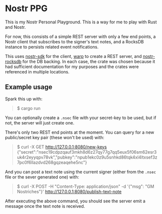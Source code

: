 # Nostr PPG

This is my Nostr Personal Playground. This is a way for me to play with Rust and Nostr.

For now, this consists of a simple REST server with only a few end points, a Nostr client that subscribes to the signer's text notes, and a RocksDB instance to persists related event notifications.

This uses [nostr-sdk](https://github.com/rust-nostr/nostr/tree/master/crates/nostr-sdk) for the client,  [warp](https://github.com/seanmonstar/warp) to create a REST server, and [nostr-rocksdb](https://github.com/rust-nostr/nostr/tree/master/crates/nostr-rocksdb) for the DB backing. In each case, the crate was chosen because it had sufficient documentation for my purposes and the crates were referenced in multiple locations.

## Example usage

Spark this up with:

> $ cargo run

You can optionally create a `.nsec` file with your secret-key to be used, but if not, the server will just create one.

There's only two REST end points at the moment. You can query for a new public/secret key pair (these won't be used) with:

> $ curl -X GET http://127.0.0.1:8080/new-keys
> {"secret":"nsec19cdpzqauf3mkh8d6z27qy77g7qq5eux5f06sm62esr3uk4r2eyyqpv78vk","pubkey":"npub1ekc0z9u5snhkd86tqk4xl4ltxsef3z7pc0f6llazdvd268gqzeaqehe5nc"}

And you can post a text note using the current signer (either from the `.nsec` file or the sever generated one) with:

> $ curl -X POST -H "Content-Type: application/json" -d '{"msg": "GM Nostriches"}' http://127.0.0.1:8080/publish-text-note

After executing the above command, you should see the server emit a message once the text note is received.